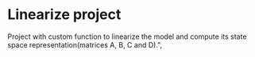 # Linearize project
Project with custom function to linearize the model and compute its state space representation(matrices A, B, C and D).",
